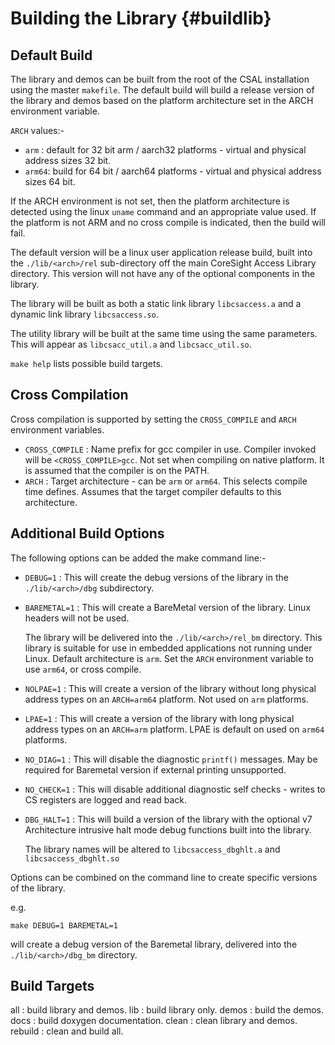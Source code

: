 Building the Library        {#buildlib}
====================

Default Build
-------------

The library and demos can be built from the root of the CSAL installation using the master
`makefile`. The default build will build a release version of the library and demos based
on the platform architecture set in the ARCH environment variable.

`ARCH` values:-
- `arm`  : default for 32 bit arm / aarch32 platforms - virtual and physical address sizes 32 bit.
- `arm64`: build for 64 bit / aarch64 platforms - virtual and physical address sizes 64 bit.

If the ARCH environment is not set, then the platform architecture is detected using the linux
`uname` command and an appropriate value used. If the platform is not ARM and no cross compile
is indicated, then the build will fail.

The default version will be a linux user application release build, built into the `./lib/<arch>/rel` 
sub-directory off the main CoreSight Access Library directory. This version will not have any 
of the optional components in the library. 

The library will be built as both a static link library `libcsaccess.a` and a 
dynamic link library `libcsaccess.so`.

The utility library will be built at the same time using the same parameters. This will
appear as `libcsacc_util.a` and `libcsacc_util.so`.

`make help` lists possible build targets.

Cross Compilation
-----------------
Cross compilation is supported by setting the `CROSS_COMPILE` and `ARCH` environment variables.

- `CROSS_COMPILE` : Name prefix for gcc compiler in use. Compiler invoked will be `<CROSS_COMPILE>gcc`.
Not set when compiling on native platform. It is assumed that the compiler is on the PATH.
- `ARCH`  : Target architecture - can be `arm` or `arm64`. This selects compile time defines. Assumes that the target compiler defaults to this architecture.

Additional Build Options
------------------------
The following options can be added the make command line:-
- `DEBUG=1`     : This will create the debug versions of the library in the `./lib/<arch>/dbg` subdirectory.
- `BAREMETAL=1` : This will create a BareMetal version of the library. Linux headers will not be used.

  The library will be delivered into the `./lib/<arch>/rel_bm` directory. This library is suitable for use 
  in embedded applications not running under Linux. Default architecture is `arm`. Set the `ARCH` environment
  variable to use `arm64`, or cross compile.


- `NOLPAE=1`    : This will create a version of the library without long physical address types on an `ARCH=arm64` platform. Not used on `arm` platforms.

- `LPAE=1`      :  This will create a version of the library with long physical address types on an `ARCH=arm` platform. LPAE is default on used on `arm64` platforms.

- `NO_DIAG=1`   : This will disable the diagnostic `printf()` messages. May be required for Baremetal version if
                  external printing unsupported.

- `NO_CHECK=1`  : This will disable additional diagnostic self checks - writes to CS registers are logged and read back.

- `DBG_HALT=1`  : This will build a version of the library with the optional v7 Architecture intrusive 
  halt mode debug functions built into the library. 
   
  The library names will be altered to `libcsaccess_dbghlt.a` and `libcsaccess_dbghlt.so`

Options can be combined on the command line to create specific versions of the library.

e.g. 
 
    make DEBUG=1 BAREMETAL=1

will create a debug version of the Baremetal library, delivered into the `./lib/<arch>/dbg_bm` directory.

Build Targets
-------------

all     : build library and demos.
lib     : build library only.
demos   : build the demos.
docs    : build doxygen documentation.
clean   : clean library and demos.
rebuild : clean and build all.
